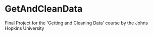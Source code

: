 # GetAndCleanData
Final Project for the 'Getting and Cleaning Data' course by the Johns Hopkins University
